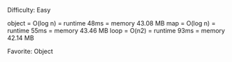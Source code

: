 Difficulty: Easy

object = O(log n) = runtime 48ms = memory 43.08 MB
map = O(log n) = runtime 55ms = memory 43.46 MB
loop = O(n2) = runtime 93ms = memory 42.14 MB

Favorite: Object
